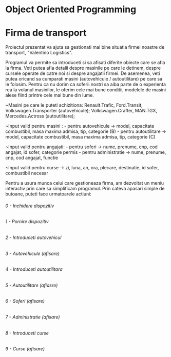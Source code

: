 # Object Oriented Programming

# Firma de transport
Proiectul prezentat va ajuta sa gestionati mai bine situatia firmei noastre de transport, "Valentino Logistics".

Programul va permite sa introduceti si sa afisati diferite obiecte care se afla la firma.
Veti putea afla detalii despre masinile pe care le detinem, despre cursele operate de catre noi si despre angajatii firmei.
De asemenea, veti putea oricand sa cumparati masini (autovehicule / autoutilitare) pe care sa le folosim.
Pentru ca nu dorim ca soferii nostri sa aiba parte de o experienta rea la volanul masinilor, le oferim cele mai bune conditii, modelele
de masini alese fiind printre cele mai bune din lume.

~Masini pe care le puteti achizitiona: Renault.Trafic, Ford.Transit, Volkswagen.Transporter (autovehicule);
				       Volkswagen.Crafter, MAN.TGX, Mercedes.Actross (autoutilitare);

~Input valid pentru masini : - pentru autovehicule -> model, capacitate combustibil, masa maxima admisa, tip, categorie (B)
		            - pentru autoutilitare -> model, capacitate combustibil, masa maxima admisa, tip, categorie (C)

~Input valid pentru angajati: - pentru soferi -> nume, prenume, cnp, cod angajat, id sofer, categorie permis
			     - pentru administratie -> nume, prenume, cnp, cod angajat, functie
 
~Input valid pentru curse -> zi, luna, an, ora, plecare, destinatie, id sofer, combustibil necesar

Pentru a usura munca celui care gestioneaza firma, am dezvoltat un meniu interactiv prin care sa simplificam programul. Prin cateva apasari simple
de butoane, puteti face urmatoarele actiuni:

###### 0 - Inchidere dispozitiv

###### 1 - Pornire dispozitiv

###### 2 - Introduceti autovehicul

###### 3 - Autovehicule (afisare)

###### 4 - Introduceti autoutilitara

###### 5 - Autoutilitare (afiasre)

###### 6 - Soferi (afisare)

###### 7 - Administratie (afisare)

###### 8 - Introduceti curse

###### 9 - Curse (afisare)

